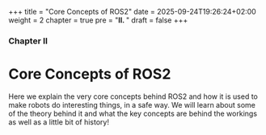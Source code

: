 +++
title = "Core Concepts of ROS2"
date = 2025-09-24T19:26:24+02:00
weight = 2
chapter = true
pre = "<b>II. </b>"
draft = false
+++

### Chapter II

# Core Concepts of ROS2

Here we explain the very core concepts behind ROS2 and how it is used to make robots do interesting things, in a safe way. We will learn about some of the theory behind it and what the key concepts are behind the workings as well as a little bit of history!